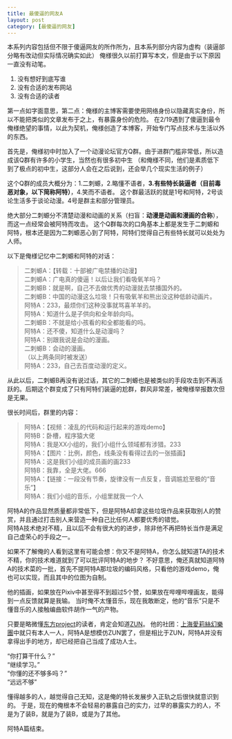 ```yaml
---
title: 最傻逼的网友A
layout: post
category: [最傻逼的网友]
---
```


本系列内容包括但不限于傻逼网友的所作所为，且本系列部分内容为虚构（装逼部分略有改动但实际情况确实如此）
俺様很久以前打算写本文，但是由于以下原因一直没有动笔。

1. 没有想好到底写谁
1. 没有合适的发布网站
1. 没有合适的读者

第一点如字面意思，第二点：俺様的主博客需要使用网络身份以隐藏真实身份，所以不能把类似的文章发布于之上，有暴露身份的危险。
在2/19遇到了傻逼到最令俺様绝望的事情，以此为契机，俺様创造了本博客，开始专门写点技术与生活以外的东西。

首先是，俺様初中时加入了一个动漫论坛官方Q群。由于进群门槛非常低，所以造成该Q群有许多的小学生，当然也有很多初中生
（和俺様不同，他们是素质低下到了极点的初中生，这部分人会在之后说到，还会举几个现实生活的例子）

这个Q群的成员大概分为：1.二刺螈，2.略懂不语者，**3.有些特长装逼者（目前毒恶对象，以下简称阿特）**，4.笑而不语者。
这个群最活跃的就是1号和阿特，2号谈论生活多于谈论动漫。4号是群主和部分管理员。

绝大部分二刺螈分不清楚动漫和动画的关系（扫盲：**动漫是动画和漫画的合称**），而这一点经常会被阿特而攻击。
这个Q群每次的口角基本上都是发生于二刺螈和阿特，根本还是因为二刺螈恶心到了阿特，阿特们觉得自己有些特长就可以处处为人师。

以下是俺様记忆中二刺螈和阿特的对话：
> 二刺螈A：【转载：十部被广电禁播的动漫】  
二刺螈A：广电真的傻逼！以后让我们看吸氧羊吗？  
二刺螈B：就是啊，自己不去做优秀的动漫就去禁播国外的。  
二刺螈B：中国的动漫这么垃圾！只有吸氧羊和熊出没这种低龄动画片。  
阿特A：233，最烦你们这种没事就骂喜羊羊的。  
阿特A：知道什么是子供向和全年龄向吗。  
二刺螈B：不就是给小孩看的和全都能看的吗。  
阿特A：还不傻，知道什么是动漫吗？  
阿特A：别跟我说是会动的漫画。  
二刺螈B：会动的漫画。  
（以上两条同时被发送）  
阿特A：233，自己去百度动漫的定义。

从此以后，二刺螈B再没有说过话，其它的二刺螈也是被类似的手段攻击到不再活跃的。后期这个群变成了只有阿特们装逼的尬群，群风非常差，被俺様举报数次但是无果。

很长时间后，群里的内容：
> 阿特A：【视频：凌乱的代码和运行起来的游戏demo】  
阿特B：卧槽，程序猿大佬  
阿特A：我是XX小组的，我们小组什么领域都有涉猎。233  
阿特A：【图片：比例，颜色，线条没有看得过去的一张插画】  
阿特A：这是我们小组的成员画的画233  
阿特B：我靠，全是大佬。666  
阿特A：【链接：一段没有节奏，旋律没有一点反复，音调尴尬至极的“音乐”】  
阿特A：我们小组的音乐，小组里就我一个人

阿特A的作品显然质量都非常低下，但是阿特A却拿这些垃圾作品来获取别人的赞赏，并且通过打击别人来营造一种自己比任何人都要优秀的错觉。  
阿特A技术绝对不精，且以后不会有很大的的进步，除非他不再把特长当作是满足自己虚荣心的手段之一。

如果不了解俺的人看到这里有可能会想：你又不是阿特A，你怎么就知道TA的技术不精，你的技术难道就到了可以批评阿特A的地步？
不好意思，俺还真就知道阿特A的技术菜的一批，首先不提阿特A那垃圾的编码风格，只看他的游戏demo，俺也可以实现，而且其中的位图为自制。

他的插画，如果放在Pixiv中甚至得不到超过5个赞，如果放在哔哩哔哩画友，能得到一点反馈就算是我输。
当时俺不太懂音乐，现在我敢断定，他的“音乐”只是不懂音乐的人接触编曲软件胡作一气的产物。

只要是略微懂[东方project](https://zh.wikipedia.org/wiki/東方Project)的读者，肯定会知道[ZUN](https://zh.wikipedia.org/wiki/ZUN)。
他的社团：[上海愛莉絲幻樂團](https://zh.wikipedia.org/wiki/上海愛莉絲幻樂團)中就只有本人一人，阿特A是想模仿ZUN罢了，但是相比于ZUN，阿特A并没有拿得出手的地方，却已经把自己当成了成功人士。

“你打算干什么？”  
“继续学习。”    
“你懂的还不够多吗？”  
“远远不够”

懂得越多的人，越觉得自己无知，这是俺的特长发展步入正轨之后很快就意识到的。
于是，现在的俺根本不会轻易的暴露自己的实力，过早的暴露实力的人，不是为了装B，就是为了装B，或是为了其他。

阿特A篇结束。



